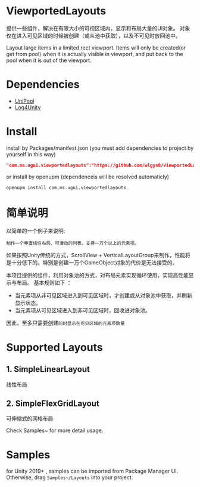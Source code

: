 # ViewportedLayouts


提供一些组件，解决在有限大小的可视区域内，显示和布局大量的UI对象。 对象仅在进入可见区域的时候被创建（或从池中获取），以及不可见时放回池中。

Layout large items in a limited rect viewport. Items will only be created(or get from pool) when it is actually visible in viewport, and put back to the pool when it is out of the viewport.



# Dependencies

- [UniPool](https://github.com/wlgys8/UniPool)
- [Log4Unity](https://github.com/wlgys8/Log4Unity)

# Install

install by Packages/manifest.json (you must add dependencies to project by yourself in this way)
```json
"com.ms.ugui.viewportedlayouts":"https://github.com/wlgys8/ViewportedLayouts.git"
```

or install by openupm (dependenceis will be resolved automaticly)

```
openupm install com.ms.ugui.viewportedlayouts
```

# 简单说明


以简单的一个例子来说明:

```
制作一个垂直线性布局、可滑动的列表。支持一万个以上的元素项。
```

如果按照Unity传统的方式，ScrollView + VerticalLayoutGroup来制作，性能将是十分低下的。特别是创建一万个GameObject对象的代价是无法接受的。

本项目提供的组件，利用对象池的方式，对布局元素实现循环使用，实现高性能显示与布局。 基本规则如下 ：

- 当元素项从非可见区域进入到可见区域时，才创建或从对象池中获取，并刷新显示状态。
- 当元素项从可见区域进入到非可见区域时，回收进对象池。

因此，至多只需要创建`同时显示在可见区域的元素项数量`

# Supported Layouts

## 1. SimpleLinearLayout

线性布局

## 2. SimpleFlexGridLayout

可伸缩式的网格布局




Check Samples~ for more detail usage.

# Samples

for Unity 2019+ , samples can be imported from Package Manager UI. Otherwise, drag `Samples~/Layouts` into your project.





